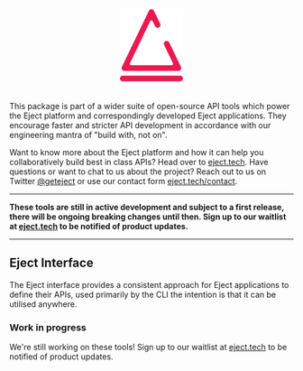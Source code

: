 <p align="center" style="margin: 2rem 0;">
    <img src="./../../eject-logo.svg" height="128" alt="Eject logo which is a morphed eject button symbol in crayola red">
</p>

This package is part of a wider suite of open-source API tools which power the Eject platform and correspondingly developed Eject applications. They encourage faster and stricter API development in accordance with our engineering mantra of "build with, not on".

Want to know more about the Eject platform and how it can help you collaboratively build best in class APIs? Head over to [eject.tech](https://eject.tech). Have questions or want to chat to us about the project? Reach out to us on Twitter [@geteject](https://twitter.com/geteject) or use our contact form [eject.tech/contact](https://eject.tech/contact).

---

**These tools are still in active development and subject to a first release, there will be ongoing breaking changes until then. Sign up to our waitlist at [eject.tech](https://eject.tech) to be notified of product updates.**

---

## Eject Interface

The Eject interface provides a consistent approach for Eject applications to define their APIs, used primarily by the CLI the intention is that it can be utilised anywhere.

### Work in progress

We're still working on these tools! Sign up to our waitlist at [eject.tech](https://eject.tech) to be notified of product updates.
